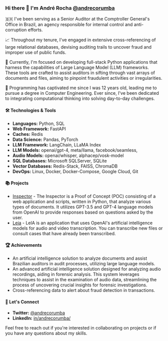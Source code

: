 ### Hi there 👋 I'm André Rocha [@andrecorumba](https://twitter.com/andrecorumba)

🇧🇷 I've been serving as a Senior Auditor at the Comptroller General's Office in Brazil, an agency responsible for internal control and anti-corruption efforts.

📈 Throughout my tenure, I've engaged in extensive cross-referencing of large relational databases, devising auditing trails to uncover fraud and improper use of public funds.

🚀 Currently, I'm focused on developing full-stack Python applications that harness the capabilities of Large Language Model (LLM) frameworks. These tools are crafted to assist auditors in sifting through vast arrays of documents and files, aiming to pinpoint fraudulent activities or irregularities.

🤖 Programming has captivated me since I was 12 years old, leading me to pursue a degree in Computer Engineering. Ever since, I've been dedicated to integrating computational thinking into solving day-to-day challenges.

#### 🛠 Technologies & Tools
- **Languages:** Python, SQL
- **Web Framework:** FastAPI
- **Caches:** Redis
- **Data Science:** Pandas, PyTorch
- **LLM Framework:** LangChain, LLaMA Index
- **LLM Models:** openai/gpt-4, meta/llama, facebook/seamless,
- **Audio Models:** openai/whisper, alphacep/vosk-model
- **SQL Databases:** Microsoft SQLServer, SQLite
- **Vector Databases:** Redis-Stack, FAISS, ChromaDB
- **DevOps:** Linux, Docker, Docker-Compose, Google Cloud, Git

#### 📚 Projects
- [Inspector](https://github.com/andrecorumba/inspector) - The Inspector is a Proof of Concept (POC) consisting of a web application and scripts, written in Python, that analyze various types of documents. It utilizes GPT-3.5 and GPT-4 language models from OpenAI to provide responses based on questions asked by the user.
- [Leia](https://github.com/andrecorumba/leia) - LeIA is an application that uses OpenAI's artificial intelligence models for audio and video transcription. You can transcribe new files or consult cases that have already been transcribed.

#### 🏆 Achievements
- An artificial intelligence solution to analyze documents and assist Brazilian auditors in audit processes, utilizing large language models.
- An advanced artificial intelligence solution designed for analyzing audio recordings, aiding in forensic analysis. This system leverages techniques to assist in the examination of audio data, streamlining the process of uncovering crucial insights for forensic investigations.
- Cross-referencing data to alert about fraud detection in transactions.

#### 💬 Let's Connect
- **Twitter:** [@andrecorumba](https://twitter.com/andrecorumba)
- **LinkedIn:**  [in/andrecorumba/](https://www.linkedin.com/in/andrecorumba/)

Feel free to reach out if you're interested in collaborating on projects or if you have any questions about my skills.


